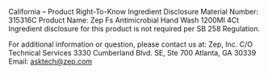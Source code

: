  
 
 
California – Product Right-To-Know Ingredient Disclosure 
Material Number: 315316C 
Product Name: Zep Fs Antimicrobial Hand Wash 1200Ml 4Ct 
Ingredient disclosure for this product is not required per SB 258 Regulation. 
 
For additional information or question, please contact us at: 
Zep, Inc. 
C/O Technical Services 
3330 Cumberland Blvd. SE, Ste 700 
Atlanta, GA 30339 
Email: asktech@zep.com 
 
 
 
 
